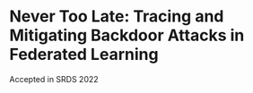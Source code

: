 # Never Too Late: Tracing and Mitigating Backdoor Attacks in Federated Learning
Accepted in SRDS 2022
